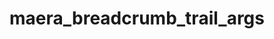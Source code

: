 ---
layout: default
title:  "maera_breadcrumb_trail_args"
category: development
tags: development
---